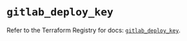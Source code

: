 # `gitlab_deploy_key`

Refer to the Terraform Registry for docs: [`gitlab_deploy_key`](https://registry.terraform.io/providers/gitlabhq/gitlab/17.3.1/docs/resources/deploy_key).
